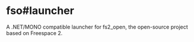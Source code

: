 fso#launcher
===============

A .NET/MONO compatible launcher for fs2_open, the open-source project based on Freespace 2.
